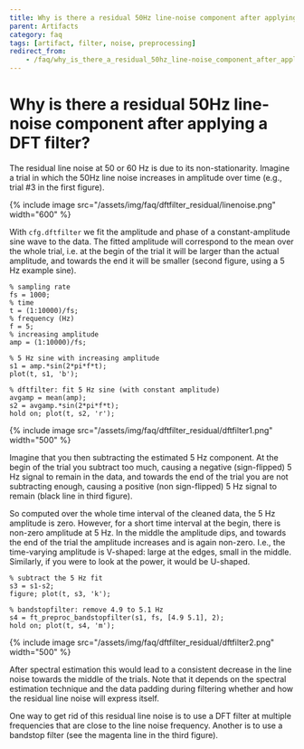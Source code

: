 ```yaml
---
title: Why is there a residual 50Hz line-noise component after applying a DFT filter?
parent: Artifacts
category: faq
tags: [artifact, filter, noise, preprocessing]
redirect_from:
    - /faq/why_is_there_a_residual_50hz_line-noise_component_after_applying_a_dft_filter/
---
```


# Why is there a residual 50Hz line-noise component after applying a DFT filter?

The residual line noise at 50 or 60 Hz is due to its non-stationarity. Imagine a trial in which the 50Hz line noise increases in amplitude over time (e.g., trial #3 in the first figure).

{% include image src="/assets/img/faq/dftfilter_residual/linenoise.png" width="600" %}

With `cfg.dftfilter` we fit the amplitude and phase of a constant-amplitude sine wave to the data. The fitted amplitude will correspond to the mean over the whole trial, i.e. at the begin of the trial it will be larger than the actual amplitude, and towards the end it will be smaller (second figure, using a 5 Hz example sine).

    % sampling rate
    fs = 1000;
    % time
    t = (1:10000)/fs;
    % frequency (Hz)
    f = 5;
    % increasing amplitude
    amp = (1:10000)/fs;

    % 5 Hz sine with increasing amplitude
    s1 = amp.*sin(2*pi*f*t);
    plot(t, s1, 'b');

    % dftfilter: fit 5 Hz sine (with constant amplitude)
    avgamp = mean(amp);
    s2 = avgamp.*sin(2*pi*f*t);
    hold on; plot(t, s2, 'r');

{% include image src="/assets/img/faq/dftfilter_residual/dftfilter1.png" width="500" %}

Imagine that you then subtracting the estimated 5 Hz component. At the begin of the trial you subtract too much, causing a negative (sign-flipped) 5 Hz signal to remain in the data, and towards the end of the trial you are not subtracting enough, causing a positive (non sign-flipped) 5 Hz signal to remain (black line in third figure).

So computed over the whole time interval of the cleaned data, the 5 Hz amplitude is zero. However, for a short time interval at the begin, there is non-zero amplitude at 5 Hz. In the middle the amplitude dips, and towards the end of the trial the amplitude increases and is again non-zero. I.e., the time-varying amplitude is V-shaped: large at the edges, small in the middle. Similarly, if you were to look at the power, it would be U-shaped.

    % subtract the 5 Hz fit
    s3 = s1-s2;
    figure; plot(t, s3, 'k');

    % bandstopfilter: remove 4.9 to 5.1 Hz
    s4 = ft_preproc_bandstopfilter(s1, fs, [4.9 5.1], 2);
    hold on; plot(t, s4, 'm');

{% include image src="/assets/img/faq/dftfilter_residual/dftfilter2.png" width="500" %}

After spectral estimation this would lead to a consistent decrease in the line noise towards the middle of the trials. Note that it depends on the spectral estimation technique and the data padding during filtering whether and how the residual line noise will express itself.

One way to get rid of this residual line noise is to use a DFT filter at multiple frequencies that are close to the line noise frequency. Another is to use a bandstop filter (see the magenta line in the third figure).
